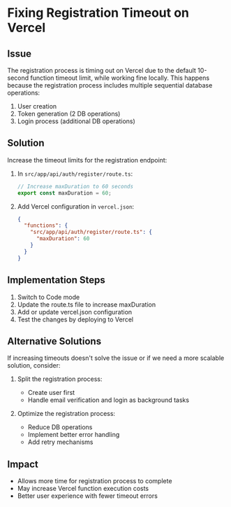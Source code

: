 # Fixing Registration Timeout on Vercel

## Issue

The registration process is timing out on Vercel due to the default 10-second function timeout limit, while working fine locally. This happens because the registration process includes multiple sequential database operations:

1. User creation
2. Token generation (2 DB operations)
3. Login process (additional DB operations)

## Solution

Increase the timeout limits for the registration endpoint:

1. In `src/app/api/auth/register/route.ts`:

   ```typescript
   // Increase maxDuration to 60 seconds
   export const maxDuration = 60;
   ```

2. Add Vercel configuration in `vercel.json`:
   ```json
   {
     "functions": {
       "src/app/api/auth/register/route.ts": {
         "maxDuration": 60
       }
     }
   }
   ```

## Implementation Steps

1. Switch to Code mode
2. Update the route.ts file to increase maxDuration
3. Add or update vercel.json configuration
4. Test the changes by deploying to Vercel

## Alternative Solutions

If increasing timeouts doesn't solve the issue or if we need a more scalable solution, consider:

1. Split the registration process:

   - Create user first
   - Handle email verification and login as background tasks

2. Optimize the registration process:
   - Reduce DB operations
   - Implement better error handling
   - Add retry mechanisms

## Impact

- Allows more time for registration process to complete
- May increase Vercel function execution costs
- Better user experience with fewer timeout errors

